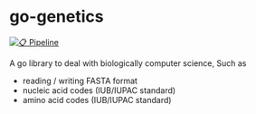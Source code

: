 # go-genetics

[![📋 Pipeline](https://github.com/DaanV2/go-genetics/actions/workflows/pipeline.yaml/badge.svg)](https://github.com/DaanV2/go-genetics/actions/workflows/pipeline.yaml)

A go library to deal with biologically computer science, Such as 
- reading / writing FASTA format
- nucleic acid codes (IUB/IUPAC standard)
- amino acid codes (IUB/IUPAC standard)